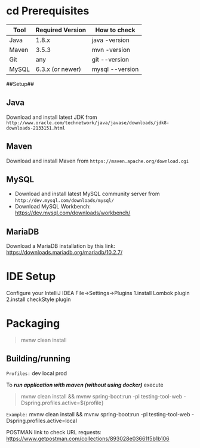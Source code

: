 cd Prerequisites
==============
| **Tool** | **Required Version** | **How to check**  |
| ---------| ---------------------| ----------------- |
| Java     | 1.8.x                | java -version     |
| Maven    | 3.5.3                | mvn -version      |
| Git      |           any        | git --version     |
| MySQL    | 6.3.x (or newer)     | mysql --version   |

##Setup##

Java
----------
Download and install latest JDK from `http://www.oracle.com/technetwork/java/javase/downloads/jdk8-downloads-2133151.html`

Maven
----------
Download and install Maven from `https://maven.apache.org/download.cgi`

MySQL
-----------
  * Download and install latest MySQL community server from `http://dev.mysql.com/downloads/mysql/`
  * Download MySQL Workbench: https://dev.mysql.com/downloads/workbench/

MariaDB
-----------
Download a MariaDB installation by this link: https://downloads.mariadb.org/mariadb/10.2.7/

# IDE Setup
Configure your IntelliJ IDEA
File->Settings->Plugins
1.install Lombok plugin
2.install checkStyle plugin

# Packaging #
>mvnw clean install

## Building/running ##

`Profiles:`
    dev
    local
    prod

To **_run application with maven (without using docker)_** execute

>mvnw clean install && mvnw spring-boot:run -pl testing-tool-web -Dspring.profiles.active=${profile}

`Example:` mvnw clean install && mvnw spring-boot:run -pl testing-tool-web -Dspring.profiles.active=local

POSTMAN link to check URL requests:
    https://www.getpostman.com/collections/893028e03661f5b1b106
